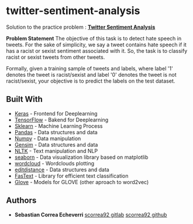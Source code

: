 # twitter-sentiment-analysis
Solution to the practice problem : **[Twitter Sentiment Analysis](https://datahack.analyticsvidhya.com/contest/practice-problem-twitter-sentiment-analysis/)**

**Problem Statement**
The objective of this task is to detect hate speech in tweets. For the sake of simplicity, we say a tweet contains hate speech if it has a racist or sexist sentiment associated with it. So, the task is to classify racist or sexist tweets from other tweets.

Formally, given a training sample of tweets and labels, where label '1' denotes the tweet is racist/sexist and label '0' denotes the tweet is not racist/sexist, your objective is to predict the labels on the test dataset.

## Built With

* [Keras](https://github.com/keras-team/keras) - Frontend for Deeplearning
* [TensorFlow](https://github.com/tensorflow/tensorflow) - Bakend for Deeplearning
* [Sklearn](http://scikit-learn.org/stable/) - Machine Learning Process
* [Pandas](https://pandas.pydata.org) - Data structures and data 
* [Numpy](http://www.numpy.org/) - Data manipulation
* [Gensim](https://pandas.pydata.org) - Data structures and data 
* [NLTK](https://www.nltk.org/) - Text manipulation and NLP
* [seaborn](https://seaborn.pydata.org/) - Data visualization library based on matplotlib
* [wordcloud](http://amueller.github.io/word_cloud/) - Wordclouds plotting
* [editdistance](https://github.com/aflc/editdistance) - Data structures and data 
* [FasText](https://fasttext.cc/) - Library for efficient text classification
* [Glove](https://nlp.stanford.edu/projects/glove/) - Models for GLOVE (other aproach to word2vec)

## Authors

* **Sebastian Correa Echeverri** [scorrea92 gitlab](https://gitlab.com/scorrea92) [scorrea92 github](https://github.com/scorrea92)
